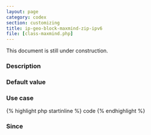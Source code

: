 ```yaml
---
layout: page
category: codex
section: customizing
title: ip-geo-block-maxmind-zip-ipv6
file: [class-maxmind.php]
---
```


This document is still under construction.

<!--more-->

### Description ###

### Default value ###

### Use case ###

{% highlight php startinline %}
code
{% endhighlight %}

### Since ###

[IP-Geo-Block]: https://wordpress.org/plugins/ip-geo-block/ "WordPress › IP Geo Block « WordPress Plugins"
